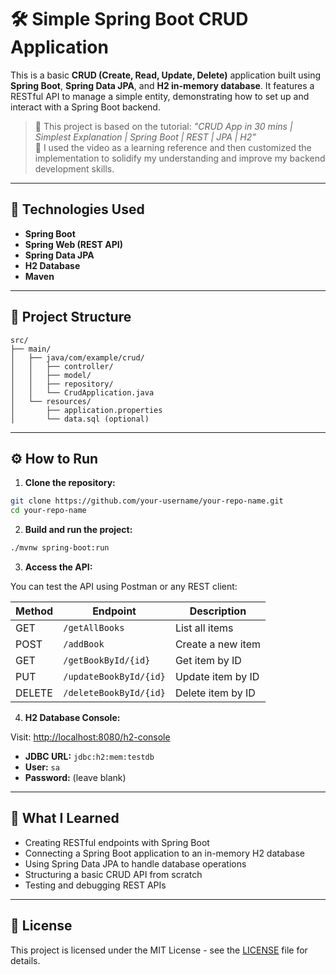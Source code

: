 # 🛠️ Simple Spring Boot CRUD Application

This is a basic **CRUD (Create, Read, Update, Delete)** application built using **Spring Boot**, **Spring Data JPA**, and **H2 in-memory database**. It features a RESTful API to manage a simple entity, demonstrating how to set up and interact with a Spring Boot backend.

> 🔨 This project is based on the tutorial: _"CRUD App in 30 mins | Simplest Explanation | Spring Boot | REST | JPA | H2"_  
> 🧠 I used the video as a learning reference and then customized the implementation to solidify my understanding and improve my backend development skills.

---

## 🚀 Technologies Used

- **Spring Boot**
- **Spring Web (REST API)**
- **Spring Data JPA**
- **H2 Database**
- **Maven**

---

## 📂 Project Structure

```
src/
├── main/
│   ├── java/com/example/crud/
│   │   ├── controller/
│   │   ├── model/
│   │   ├── repository/
│   │   └── CrudApplication.java
│   └── resources/
│       ├── application.properties
│       └── data.sql (optional)
```

---

## ⚙️ How to Run

1. **Clone the repository:**

```bash
git clone https://github.com/your-username/your-repo-name.git
cd your-repo-name
```

2. **Build and run the project:**

```bash
./mvnw spring-boot:run
```

3. **Access the API:**

You can test the API using Postman or any REST client:

| Method | Endpoint           | Description          |
|--------|--------------------|----------------------|
| GET    | `/getAllBooks`       | List all items       |
| POST   | `/addBook`       | Create a new item    |
| GET    | `/getBookById/{id}`  | Get item by ID       |
| PUT    | `/updateBookById/{id}`  | Update item by ID    |
| DELETE | `/deleteBookById/{id}`  | Delete item by ID    |

4. **H2 Database Console:**

Visit: [http://localhost:8080/h2-console](http://localhost:8080/h2-console)

- **JDBC URL:** `jdbc:h2:mem:testdb`  
- **User:** `sa`  
- **Password:** (leave blank)

---

## 🧠 What I Learned

- Creating RESTful endpoints with Spring Boot
- Connecting a Spring Boot application to an in-memory H2 database
- Using Spring Data JPA to handle database operations
- Structuring a basic CRUD API from scratch
- Testing and debugging REST APIs

---

## 📄 License

This project is licensed under the MIT License - see the [LICENSE](LICENSE) file for details.

